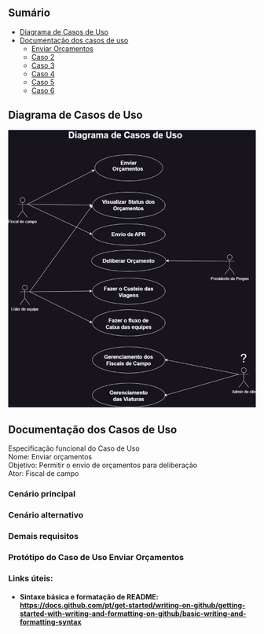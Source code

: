 ## Sumário
- [Diagrama de Casos de Uso](#diagrama-de-casos-de-uso)
- [Documentação dos casos de uso](#documentação-dos-casos-de-uso)
  - [Enviar Orçamentos](#documentação-dos-casos-de-uso)
  - [Caso 2](#sample-section)
  - [Caso 3](#sample-section)
  - [Caso 4](#sample-section)
  - [Caso 5](#sample-section)
  - [Caso 6](#sample-section)
 



## Diagrama de Casos de Uso
![Diagrama UML de Casos de Uso](https://github.com/henrymatheus/gestao_equipes/blob/0ae4ca1d0ed88de9f906ab3372656a58cf0ff3c7/docs/Diagrama%20de%20Casos%20de%20Uso.jpg)


## Documentação dos Casos de Uso

Especificação funcional do Caso de Uso <br>
Nome: Enviar orçamentos <br>
Objetivo: Permitir o envio de orçamentos para deliberação <br>
Ator: Fiscal de campo

### Cenário principal


### Cenário alternativo


### Demais requisitos



### Protótipo do Caso de Uso Enviar Orçamentos






### Links úteis: 
- #### Sintaxe básica e formatação de README: https://docs.github.com/pt/get-started/writing-on-github/getting-started-with-writing-and-formatting-on-github/basic-writing-and-formatting-syntax

